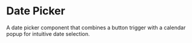 # Date Picker

A date picker component that combines a button trigger with a calendar popup for intuitive date selection.
